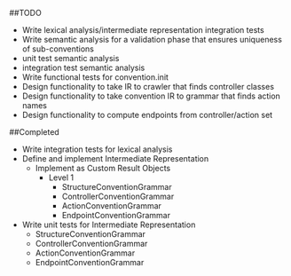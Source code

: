 ##TODO

* Write lexical analysis/intermediate representation integration tests
* Write semantic analysis for a validation phase that ensures uniqueness of sub-conventions
* unit test semantic analysis
* integration test semantic analysis
* Write functional tests for convention.init
* Design functionality to take IR to crawler that finds controller classes
* Design functionality to take convention IR to grammar that finds action names
* Design functionality to compute endpoints from controller/action set

##Completed

* Write integration tests for lexical analysis
* Define and implement Intermediate Representation
  * Implement as Custom Result Objects
    * Level 1
      * StructureConventionGrammar
      * ControllerConventionGrammar
      * ActionConventionGrammar
      * EndpointConventionGrammar
* Write unit tests for Intermediate Representation
  * StructureConventionGrammar
  * ControllerConventionGrammar
  * ActionConventionGrammar
  * EndpointConventionGrammar